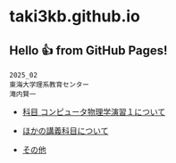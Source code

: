 # taki3kb.github.io
## Hello 👍 from GitHub Pages!
```
2025_02
東海大学理系教育センター
滝内賢一
```

- [科目 コンピュータ物理学演習１について](./cpe01/index.md)

- [ほかの講義科目について](./lectures/)

- [その他](./misc/readme.md)
